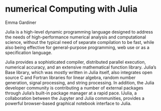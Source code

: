 numerical Computing with Julia
=================================
Emma Gardiner

Julia is a high-level dynamic programming language designed to address the needs of high-performance numerical analysis and computational science, without the typical need of separate compilation to be fast, while also being effective for general-purpose programming, web use or as a specification language.

Julia provides a sophisticated compiler, distributed parallel execution, numerical accuracy, and an extensive mathematical function library. Julia’s Base library, which was mostly written in Julia itself, also integrates open source C and Fortran libraries for linear algebra, random number generation, signal processing, and string processing. In addition, the Julia developer community is contributing a number of external packages through Julia’s built-in package manager at a rapid pace. IJulia, a collaboration between the Jupyter and Julia communities, provides a powerful browser-based graphical notebook interface to Julia.
